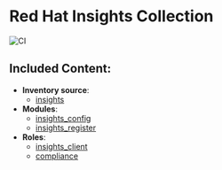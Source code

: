 Red Hat Insights Collection
===========================
![CI](https://github.com/redhatinsights/ansible-collections-insights/workflows/CI/badge.svg)
## Included Content:

  - **Inventory source**:
    - [insights](https://github.com/redhatinsights/ansible-collections-insights/blob/master/docs/inventory.md)
  - **Modules**:
    - [insights_config](https://github.com/redhatinsights/ansible-collections-insights/blob/master/docs/insights_config.md)
    - [insights_register](https://github.com/redhatinsights/ansible-collections-insights/blob/master/docs/insights_register.md)
  - **Roles**:
    - [insights_client](https://github.com/redhatinsights/ansible-collections-insights/blob/master/roles/insights_client/README.md)
    - [compliance](https://github.com/redhatinsights/ansible-collections-insights/blob/master/roles/compliance/README.md)
